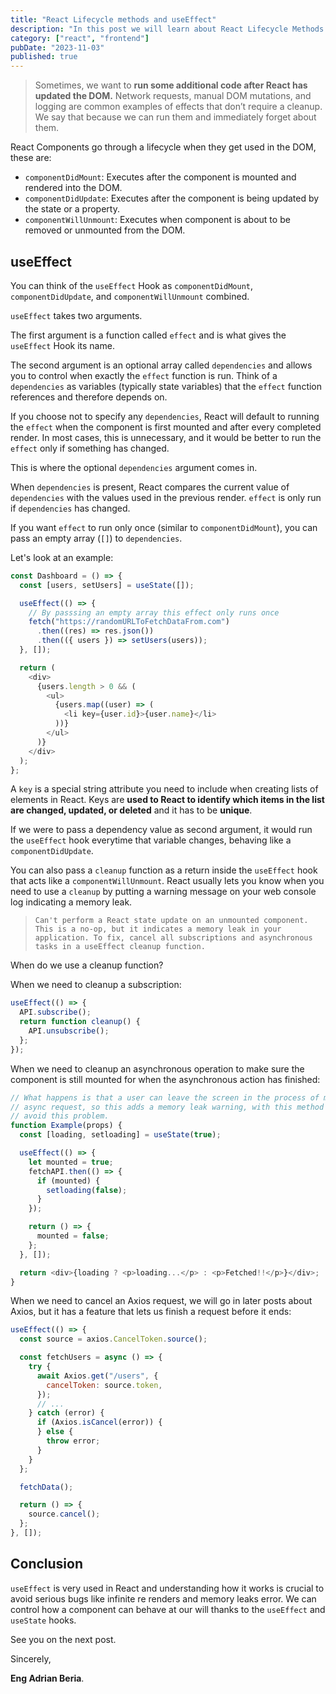 ```yaml
---
title: "React Lifecycle methods and useEffect"
description: "In this post we will learn about React Lifecycle Methods and the hook useEffect, learning from cleanup functions to examples on how to use this hook!"
category: ["react", "frontend"]
pubDate: "2023-11-03"
published: true
---
```


> Sometimes, we want to **run some additional code after React has updated the DOM.** Network requests, manual DOM mutations, and logging are common examples of effects that don’t require a cleanup. We say that because we can run them and immediately forget about them.

React Components go through a lifecycle when they get used in the DOM, these are:

- `componentDidMount`: Executes after the component is mounted and rendered into the DOM.
- `componentDidUpdate`: Executes after the component is being updated by the state or a property.
- `componentWillUnmount`: Executes when component is about to be removed or unmounted from the DOM.

## useEffect

You can think of the `useEffect` Hook as `componentDidMount`, `componentDidUpdate`, and `componentWillUnmount` combined.

`useEffect` takes two arguments.

The first argument is a function called `effect` and is what gives the `useEffect` Hook its name.

The second argument is an optional array called `dependencies` and allows you to control when exactly the `effect` function is run. Think of a `dependencies` as variables (typically state variables) that the `effect` function references and therefore depends on.

If you choose not to specify any `dependencies`, React will default to running the `effect` when the component is first mounted and after every completed render. In most cases, this is unnecessary, and it would be better to run the `effect` only if something has changed.

This is where the optional `dependencies` argument comes in.

When `dependencies` is present, React compares the current value of `dependencies` with the values used in the previous render. `effect` is only run if `dependencies` has changed.

If you want `effect` to run only once (similar to `componentDidMount`), you can pass an empty array (`[]`) to `dependencies`.

Let's look at an example:

```javascript
const Dashboard = () => {
  const [users, setUsers] = useState([]);

  useEffect(() => {
    // By passsing an empty array this effect only runs once
    fetch("https://randomURLToFetchDataFrom.com")
      .then((res) => res.json())
      .then(({ users }) => setUsers(users));
  }, []);

  return (
    <div>
      {users.length > 0 && (
        <ul>
          {users.map((user) => (
            <li key={user.id}>{user.name}</li>
          ))}
        </ul>
      )}
    </div>
  );
};
```

A `key` is a special string attribute you need to include when creating lists of elements in React. Keys are **used to React to identify which items in the list are changed, updated, or deleted** and it has to be **unique**.

If we were to pass a dependency value as second argument, it would run the `useEffect` hook everytime that variable changes, behaving like a `componentDidUpdate`.

You can also pass a `cleanup` function as a return inside the `useEffect` hook that acts like a `componentWillUnmount`. React usually lets you know when you need to use a `cleanup` by putting a warning message on your web console log indicating a memory leak.

> ```
> Can't perform a React state update on an unmounted component. This is a no-op, but it indicates a memory leak in your application. To fix, cancel all subscriptions and asynchronous tasks in a useEffect cleanup function.
> ```

When do we use a cleanup function?

When we need to cleanup a subscription:

```javascript
useEffect(() => {
  API.subscribe();
  return function cleanup() {
    API.unsubscribe();
  };
});
```

When we need to cleanup an asynchronous operation to make sure the component is still mounted for when the asynchronous action has finished:

```javascript
// What happens is that a user can leave the screen in the process of making the
// async request, so this adds a memory leak warning, with this method we can
// avoid this problem.
function Example(props) {
  const [loading, setloading] = useState(true);

  useEffect(() => {
    let mounted = true;
    fetchAPI.then(() => {
      if (mounted) {
        setloading(false);
      }
    });

    return () => {
      mounted = false;
    };
  }, []);

  return <div>{loading ? <p>loading...</p> : <p>Fetched!!</p>}</div>;
}
```

When we need to cancel an Axios request, we will go in later posts about Axios, but it has a feature that lets us finish a request before it ends:

```javascript
useEffect(() => {
  const source = axios.CancelToken.source();

  const fetchUsers = async () => {
    try {
      await Axios.get("/users", {
        cancelToken: source.token,
      });
      // ...
    } catch (error) {
      if (Axios.isCancel(error)) {
      } else {
        throw error;
      }
    }
  };

  fetchData();

  return () => {
    source.cancel();
  };
}, []);
```

## Conclusion

`useEffect` is very used in React and understanding how it works is crucial to avoid serious bugs like infinite re renders and memory leaks error. We can control how a component can behave at our will thanks to the `useEffect` and `useState` hooks.

See you on the next post.

Sincerely,

**Eng Adrian Beria**.
